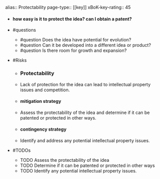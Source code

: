 alias:: Protectability
page-type:: [[key]]
xBoK-key-rating:: 45
- #### how easy is it to protect the idea? can I obtain a patent?
- #questions
  - #question Does the idea have potential for evolution?
  - #question Can it be developed into a different idea or product?
  - #question Is there room for growth and expansion?
- #Risks

  - ### Protectability
  - Lack of protection for the idea can lead to intellectual property issues and competition.
  - #### mitigation strategy
  - Assess the protectability of the idea and determine if it can be patented or protected in other ways.
  - #### contingency strategy
  - Identify and address any potential intellectual property issues.
- #TODOs
  - TODO Assess the protectability of the idea
  - TODO  Determine if it can be patented or protected in other ways
  - TODO  Identify any potential intellectual property issues.


